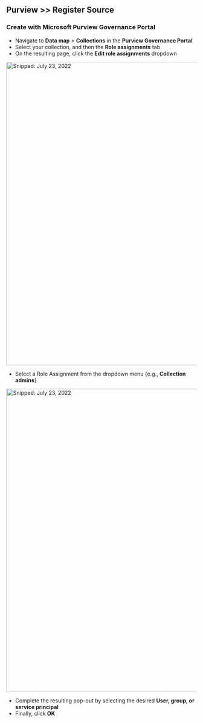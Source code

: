 ## Purview >> Register Source

### Create with Microsoft Purview Governance Portal

* Navigate to **Data map** > **Collections** in the **Purview Governance Portal**
*	Select your  collection, and then the **Role assignments** tab
*	On the resulting page, click the **Edit role assignments** dropdown

  <img src="https://user-images.githubusercontent.com/44923999/180605775-e8a86e27-0d56-4e6a-97bf-bbf3c28b6802.png" width="800" title="Snipped: July 23, 2022" />

*	Select a Role Assignment from the dropdown menu {e.g., **Collection admins**}

  <img src="https://user-images.githubusercontent.com/44923999/180605923-32bca4f9-53d6-4f0b-938d-f68e01a9985d.png" width="800" title="Snipped: July 23, 2022" />

*	Complete the resulting pop-out by selecting the desired **User, group, or service principal**
*	Finally, click **OK**
